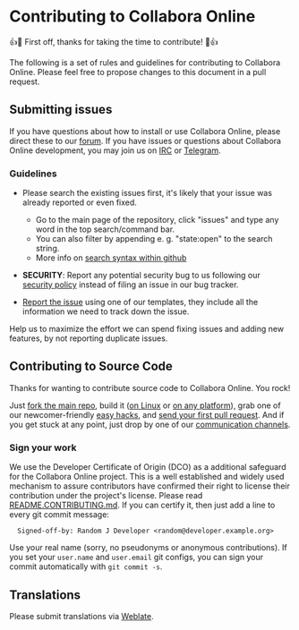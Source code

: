 # Contributing to Collabora Online
:+1::tada: First off, thanks for taking the time to contribute! :tada::+1:

The following is a set of rules and guidelines for contributing to Collabora Online. Please feel free to propose changes to this document in a pull request.


## Submitting issues

If you have questions about how to install or use Collabora Online, please direct these to our [forum][forum].
If you have issues or questions about Collabora Online development, you may join us on [IRC][irc] or [Telegram][telegram].

### Guidelines
* Please search the existing issues first, it's likely that your issue was already reported or even fixed.
  - Go to the main page of the repository, click "issues" and type any word in the top search/command bar.
  - You can also filter by appending e. g. "state:open" to the search string.
  - More info on [search syntax within github](https://help.github.com/articles/searching-issues)
* __SECURITY__: Report any potential security bug to us following our [security policy](https://github.com/CollaboraOnline/online/security/policy) instead of filing an issue in our bug tracker.

* [Report the issue][report] using one of our templates, they include all the information we need to track down the issue.

Help us to maximize the effort we can spend fixing issues and adding new features, by not reporting duplicate issues.

[report]: https://github.com/CollaboraOnline/online/issues/new/choose
[forum]: https://forum.collaboraonline.com/
[irc]: https://web.libera.chat/?channels=cool-dev
[telegram]: https://t.me/CollaboraOnline

## Contributing to Source Code

Thanks for wanting to contribute source code to Collabora Online. You rock!

Just [fork the main repo](https://github.com/CollaboraOnline/online/fork), build it ([on Linux](https://collaboraonline.github.io/post/build-code/) or [on any platform](https://forum.collaboraonline.com/t/start-developing-cool-on-any-platform-in-5-minutes/52)), grab one of our newcomer-friendly [easy hacks](https://collaboraonline.github.io/post/easyhacks/), and [send your first pull request](https://forum.collaboraonline.com/t/your-first-pull-request/41). And if you get stuck at any point, just drop by one of our [communication channels](https://collaboraonline.github.io/post/communicate/).

### Sign your work

We use the Developer Certificate of Origin (DCO) as a additional safeguard for the Collabora Online project. This is a well established and widely used mechanism to assure contributors have confirmed their right to license their contribution under the project's license. Please read [README.CONTRIBUTING.md](README.CONTRIBUTING.md). If you can certify it, then just add a line to every git commit message:

````
  Signed-off-by: Random J Developer <random@developer.example.org>
````

Use your real name (sorry, no pseudonyms or anonymous contributions). If you set your `user.name` and `user.email` git configs, you can sign your commit automatically with `git commit -s`.

## Translations
Please submit translations via [Weblate](https://hosted.weblate.org/projects/collabora-online).
